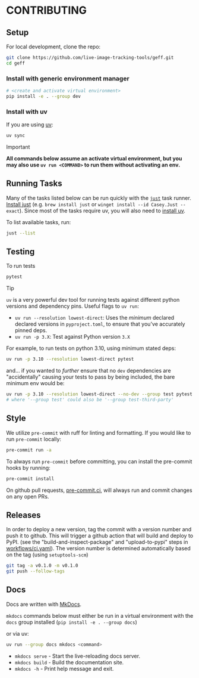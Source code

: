 # CONTRIBUTING

## Setup

For local development, clone the repo:

```sh
git clone https://github.com/live-image-tracking-tools/geff.git
cd geff
```

### Install with generic environment manager

```sh
# <create and activate virtual environment>
pip install -e . --group dev
```

### Install with uv

If you are using [uv](https://docs.astral.sh/uv/):

```sh
uv sync
```

> [!IMPORTANT]
> **All commands below assume an activate virtual environment, but you
> may also use `uv run <COMMAND>` to run them without activating an env.**

## Running Tasks

Many of the tasks listed below can be run quickly with the
[`just`](https://github.com/casey/just) task runner. [Install
just](https://just.systems/man/en/packages.html) (e.g. `brew install just` or
`winget install --id Casey.Just --exact`).  Since most of the tasks require uv,
you will also need to [install
uv](https://docs.astral.sh/uv/getting-started/installation/).

To list available tasks, run:

```sh
just --list
```

## Testing

To run tests

```sh
pytest
```

> [!TIP]
> `uv` is a very powerful dev tool for running tests against different
> python versions and dependency pins.  Useful flags to `uv run`:
>
> - `uv run --resolution lowest-direct`: Uses the *minimum* declared declared
>   versions in `pyproject.toml`, to ensure that you've accurately pinned deps.
> - `uv run -p 3.X`: Test against Python version `3.X`
>
> For example, to run tests on python 3.10, using minimum stated deps:
>
> ```sh
> uv run -p 3.10 --resolution lowest-direct pytest
> ```
>
> and... if you wanted to *further* ensure that no `dev` dependencies are "accidentally"
> causing your tests to pass by being included, the bare minimum env would be:
>
> ```sh
> uv run -p 3.10 --resolution lowest-direct --no-dev --group test pytest
> # where '--group test' could also be '--group test-third-party'
> ```

## Style

We utilize `pre-commit` with ruff for linting and formatting. If you would like to run `pre-commit` locally:

```sh
pre-commit run -a
```

To always run `pre-commit` before committing, you can install the pre-commit hooks by running:

```sh
pre-commit install
```

On github pull requests, [pre-commit.ci](https://pre-commit.ci/), will always run and commit changes on any open PRs.

## Releases

In order to deploy a new version, tag the commit with a version number and push
it to github. This will trigger a github action that will build and deploy to
PyPI. (see the "build-and-inspect-package" and "upload-to-pypi" steps in
[workflows/ci.yaml](./.github/workflows/ci.yaml)). The version number is
determined automatically based on the tag (using `setuptools-scm`)

```sh
git tag -a v0.1.0 -m v0.1.0
git push --follow-tags
```

## Docs

Docs are written with [MkDocs](https://www.mkdocs.org).

`mkdocs` commands below must either be run in a virtual environment with the
`docs` group installed (`pip install -e . --group docs`)

or via uv:  

```sh
uv run --group docs mkdocs <command>
```

- `mkdocs serve` - Start the live-reloading docs server.
- `mkdocs build` - Build the documentation site.
- `mkdocs -h` - Print help message and exit.
